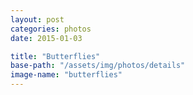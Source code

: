 ```yaml
---
layout: post
categories: photos
date: 2015-01-03

title: "Butterflies"
base-path: "/assets/img/photos/details"
image-name: "butterflies"
---
```

